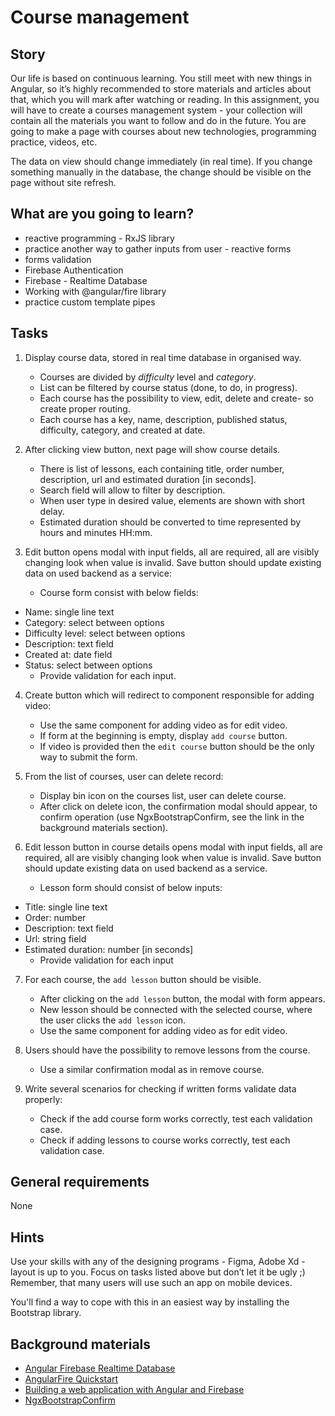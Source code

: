 # Course management

## Story

Our life is based on continuous learning. You still meet with new things in Angular, so it’s highly recommended to store materials and articles about that, which you will mark after watching or reading. In this assignment, you will have to create a courses management system - your collection will contain all the materials you want to follow and do in the future. You are going to make a page with courses about new technologies, programming practice, videos, etc.

The data on view should change immediately (in real time). If you change something manually in the database, the change should be visible on the page without site refresh.

## What are you going to learn?

- reactive programming - RxJS library
- practice another way to gather inputs from user - reactive forms 
- forms validation
- Firebase Authentication
- Firebase - Realtime Database
- Working with @angular/fire library
- practice custom template pipes

## Tasks

1. Display course data, stored in real time database in organised way.
    - Courses are divided by *difficulty* level and *category*.
    - List can be filtered by course status (done, to do, in progress).
    - Each course has the possibility to view, edit, delete and create- so create proper routing.
    - Each course has a key, name, description, published status, difficulty, category, and created at date.

2. After clicking view button, next page will show course details.
    - There is list of lessons, each containing title, order number, description, url and estimated duration [in seconds].
    - Search field will allow to filter by description.
    - When user type in desired value, elements are shown with short delay.
    - Estimated duration should be converted to time represented by hours and minutes HH:mm.

3. Edit button opens modal with input fields, all are required, all are visibly changing look when value is invalid. Save button should update existing data on used backend as a service:
    - Course form consist with below fields:
- Name: single line text
- Category: select between options
- Difficulty level: select between options
- Description: text field
- Created at: date field
- Status: select between options
    - Provide validation for each input.

4. Create button which will redirect to component responsible for adding video:
    - Use the same component for adding video as for edit video.
    - If form at the beginning is empty, display `add course` button.
    - If video is provided then the `edit course` button should be the only way to submit the form.

5. From the list of courses, user can delete record:
    - Display bin icon on the courses list, user can delete course.
    - After click on delete icon, the confirmation modal should appear, to confirm operation (use NgxBootstrapConfirm, see the link in the background materials section).

6. Edit lesson button in course details opens modal with input fields, all are required, all are visibly changing look when value is invalid. Save button should update existing data on used backend as a service.
    - Lesson form should consist of below inputs:
- Title: single line text
- Order: number
- Description: text field
- Url: string field
- Estimated duration: number [in seconds]
    - Provide validation for each input

7. For each course, the `add lesson` button should be visible.
    - After clicking on the `add lesson` button, the modal with form appears.
    - New lesson should be connected with the selected course, where the user clicks the `add lesson` icon.
    - Use the same component for adding video as for edit video.

8. Users should have the possibility to remove lessons from the course.
    - Use a similar confirmation modal as in remove course.

9. Write several scenarios for checking if written forms validate data properly:
    - Check if the add course form works correctly, test each validation case.
    - Check if adding lessons to course works correctly, test each validation case.

## General requirements

None

## Hints

Use your skills with any of the designing programs - Figma, Adobe Xd - layout is up to you. Focus on tasks listed above but don’t let it be ugly ;) Remember, that many users will use such an app on mobile devices.

You'll find a way to cope with this in an easiest way by installing the Bootstrap library.

## Background materials

- <i class="far fa-exclamation"></i>[Angular Firebase Realtime Database](https://bezkoder.com/angular-10-firebase-crud/#AngularFireDatabase_for_Object)
- <i class="far fa-exclamation"></i> [AngularFire Quickstart](https://github.com/angular/angularfire/blob/master/docs/install-and-setup.md)
- [Building a web application with Angular and Firebase](https://developers.google.com/codelabs/building-a-web-app-with-angular-and-firebase)
- [NgxBootstrapConfirm](https://www.npmjs.com/package/ngx-bootstrap-confirm)
